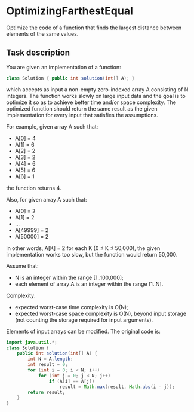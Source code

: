# OptimizingFarthestEqual

Optimize the code of a function that finds the largest distance between elements of the same values.
 
## Task description

You are given an implementation of a function:

```java
class Solution { public int solution(int[] A); }
```

which accepts as input a non-empty zero-indexed array A consisting of N integers.
The function works slowly on large input data and the goal is to optimize it so as to achieve better time and/or space complexity. The optimized function should return the same result as the given implementation for every input that satisfies the assumptions.

For example, given array A such that:

- A[0] = 4 
- A[1] = 6 
- A[2] = 2 
- A[3] = 2 
- A[4] = 6 
- A[5] = 6 
- A[6] = 1

the function returns 4.

Also, for given array A such that:

- A[0] = 2 
- A[1] = 2
- ...
- A[49999] = 2 
- A[50000] = 2

in other words, A[K] = 2 for each K (0 ≤ K ≤ 50,000), the given implementation works too slow, but the function would return 50,000.

Assume that:

- N is an integer within the range [1..100,000]; 
- each element of array A is an integer within the range [1..N].

Complexity:

- expected worst-case time complexity is O(N); 
- expected worst-case space complexity is O(N), beyond input storage (not counting the storage required for input arguments).

Elements of input arrays can be modified. The original code is:

```java
import java.util.*;
class Solution {
    public int solution(int[] A) {
		int N = A.length;
		int result = 0;
		for (int i = 0; i < N; i++)
			for (int j = 0; j < N; j++)
				if (A[i] == A[j])
					result = Math.max(result, Math.abs(i - j));
		return result;
	} 
}
```